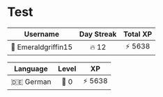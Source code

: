 # Test

<!--START_SECTION:duolingoStats-->
<!-- Automatically generated with https://github.com/centrumek/duolingo-readme-stats-->

| Username | Day Streak | Total XP |
|:---:|:---:|:---:|
| 👤 Emeraldgriffin15 | 🔥 12 | ⚡ 5638 |

| Language | Level | XP |
|:---:|:---:|:---:|
| 🇩🇪 German | 👑 0 | ⚡ 5638 |

<!--END_SECTION:duolingoStats-->
